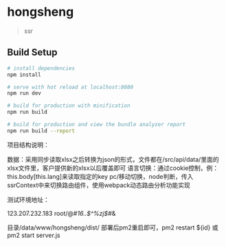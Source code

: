 # hongsheng

> ssr

## Build Setup

``` bash
# install dependencies
npm install

# serve with hot reload at localhost:8080
npm run dev

# build for production with minification
npm run build

# build for production and view the bundle analyzer report
npm run build --report
```

项目结构说明：

数据：采用同步读取xlsx之后转换为json的形式，文件都在/src/api/data/里面的xlsx文件里，客户提供新的xlsx以后覆盖即可
语言切换：通过cookie控制，例：this.body[this.lang]来读取指定的key
pc/移动切换，node判断，传入ssrContext中来切换路由组件，使用webpack动态路由分析功能实现

测试环境地址：

123.207.232.183 root/@#*16..$^%zj$#*& 

目录/data/www/hongsheng/dist/
部署后pm2重启即可，pm2 restart ${id} 或 pm2 start server.js